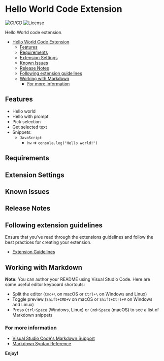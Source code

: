 # Hello World Code Extension

![CI/CD](https://github.com/phatnguyenuit/code-hello-world/workflows/Release/badge.svg)
![License](https://img.shields.io/github/license/phatnguyenuit/code-hello-world)

Hello World code extension.

- [Hello World Code Extension](#hello-world-code-extension)
  - [Features](#features)
  - [Requirements](#requirements)
  - [Extension Settings](#extension-settings)
  - [Known Issues](#known-issues)
  - [Release Notes](#release-notes)
  - [Following extension guidelines](#following-extension-guidelines)
  - [Working with Markdown](#working-with-markdown)
    - [For more information](#for-more-information)

## Features

- Hello world
- Hello with prompt
- Pick selection
- Get selected text
- Snippets:
  - `JavaScript`
    - `hw` => `console.log("Hello world!")`

## Requirements


## Extension Settings

## Known Issues


## Release Notes

## Following extension guidelines

Ensure that you've read through the extensions guidelines and follow the best practices for creating your extension.

* [Extension Guidelines](https://code.visualstudio.com/api/references/extension-guidelines)

## Working with Markdown

**Note:** You can author your README using Visual Studio Code.  Here are some useful editor keyboard shortcuts:

* Split the editor (`Cmd+\` on macOS or `Ctrl+\` on Windows and Linux)
* Toggle preview (`Shift+CMD+V` on macOS or `Shift+Ctrl+V` on Windows and Linux)
* Press `Ctrl+Space` (Windows, Linux) or `Cmd+Space` (macOS) to see a list of Markdown snippets

### For more information

* [Visual Studio Code's Markdown Support](http://code.visualstudio.com/docs/languages/markdown)
* [Markdown Syntax Reference](https://help.github.com/articles/markdown-basics/)

**Enjoy!**
